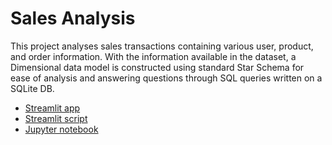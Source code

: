 # Sales Analysis
This project analyses sales transactions containing various user, product, and order information. With the information available in the dataset, a Dimensional data model is constructed using standard Star Schema for ease of analysis and answering questions through SQL queries written on a SQLite DB.
- [Streamlit app](https://sales-analysis-shilpa.streamlit.app/)
- [Streamlit script](streamlit_app.py)
- [Jupyter notebook](assessment_code.ipynb)
